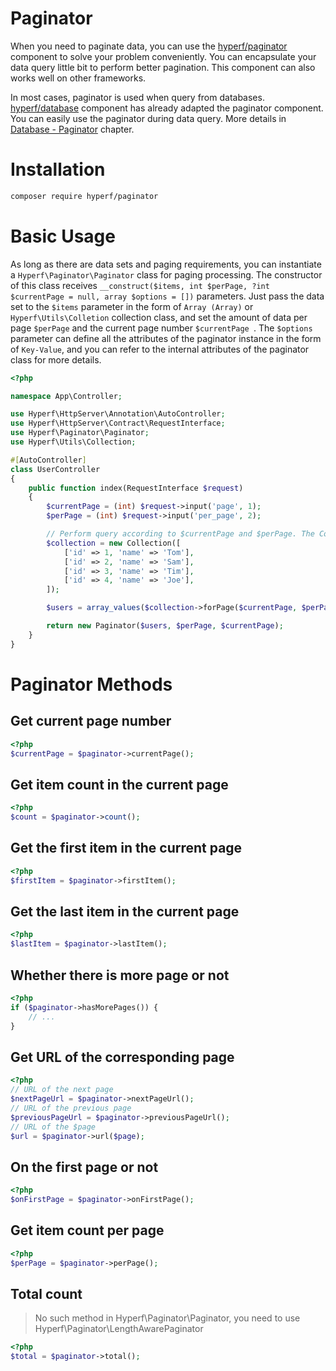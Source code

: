 # Paginator

When you need to paginate data, you can use the [hyperf/paginator](https://github.com/hyperf/paginator) component to solve your problem conveniently. You can encapsulate your data query little bit to perform better pagination. This component can also works well on other frameworks.

In most cases, paginator is used when query from databases. [hyperf/database](https://github.com/hyperf/database) component has already adapted the paginator component. You can easily use the paginator during data query. More details in [Database - Paginator](en/db/paginator.md) chapter.

# Installation

```bash
composer require hyperf/paginator
```

# Basic Usage

As long as there are data sets and paging requirements, you can instantiate a `Hyperf\Paginator\Paginator` class for paging processing. The constructor of this class receives `__construct($items, int $perPage, ?int $currentPage = null, array $options = [])` parameters. Just pass the data set to the `$items` parameter in the form of `Array (Array)` or `Hyperf\Utils\Colletion` collection class, and set the amount of data per page `$perPage` and the current page number `$currentPage `. The `$options` parameter can define all the attributes of the paginator instance in the form of `Key-Value`, and you can refer to the internal attributes of the paginator class for more details.

```php
<?php

namespace App\Controller;

use Hyperf\HttpServer\Annotation\AutoController;
use Hyperf\HttpServer\Contract\RequestInterface;
use Hyperf\Paginator\Paginator;
use Hyperf\Utils\Collection;

#[AutoController]
class UserController
{
    public function index(RequestInterface $request)
    {
        $currentPage = (int) $request->input('page', 1);
        $perPage = (int) $request->input('per_page', 2);

        // Perform query according to $currentPage and $perPage. The Collection type is used here.
        $collection = new Collection([
            ['id' => 1, 'name' => 'Tom'],
            ['id' => 2, 'name' => 'Sam'],
            ['id' => 3, 'name' => 'Tim'],
            ['id' => 4, 'name' => 'Joe'],
        ]);

        $users = array_values($collection->forPage($currentPage, $perPage)->toArray());

        return new Paginator($users, $perPage, $currentPage);
    }
}
```

# Paginator Methods

## Get current page number

```php
<?php
$currentPage = $paginator->currentPage();
```

## Get item count in the current page

```php
<?php
$count = $paginator->count();
```

## Get the first item in the current page

```php
<?php
$firstItem = $paginator->firstItem();
```

## Get the last item in the current page

```php
<?php
$lastItem = $paginator->lastItem();
```

## Whether there is more page or not

```php
<?php
if ($paginator->hasMorePages()) {
    // ...
}
```

## Get URL of the corresponding page

```php
<?php
// URL of the next page
$nextPageUrl = $paginator->nextPageUrl();
// URL of the previous page
$previousPageUrl = $paginator->previousPageUrl();
// URL of the $page
$url = $paginator->url($page);
```

## On the first page or not

```php
<?php
$onFirstPage = $paginator->onFirstPage();
```

## Get item count per page

```php
<?php
$perPage = $paginator->perPage();
```

## Total count

> No such method in Hyperf\Paginator\Paginator, you need to use Hyperf\Paginator\LengthAwarePaginator

```php
<?php
$total = $paginator->total();
```
